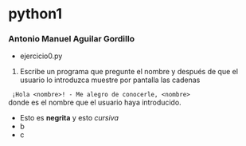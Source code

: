 # python1  
### Antonio Manuel Aguilar Gordillo  
- ejercicio0.py  
1. Escribe un programa que pregunte el nombre y después de que el usuario lo introduzca muestre por pantalla las cadenas  
 
` ¡Hola <nombre>! - Me alegro de conocerle, <nombre>`  
donde <nombre> es el nombre que el usuario haya introducido.
  
- Esto es **negrita** y esto *cursiva*
- b
- c  
